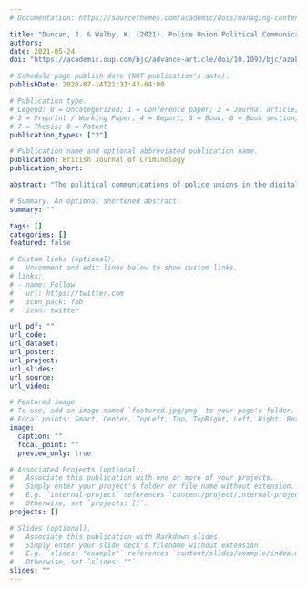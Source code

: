 ```yaml
---
# Documentation: https://sourcethemes.com/academic/docs/managing-content/

title: "Duncan, J. & Walby, K. (2021). Police Union Political Communications in Canada."
authors:
date: 2021-05-24
doi: "https://academic.oup.com/bjc/advance-article/doi/10.1093/bjc/azab043/6282889?guestAccessKey=0165d8c5-73d7-4862-bdcb-7299651ccb2f"

# Schedule page publish date (NOT publication's date).
publishDate: 2020-07-14T21:31:43-04:00

# Publication type.
# Legend: 0 = Uncategorized; 1 = Conference paper; 2 = Journal article;
# 3 = Preprint / Working Paper; 4 = Report; 5 = Book; 6 = Book section;
# 7 = Thesis; 8 = Patent
publication_types: ["2"]

# Publication name and optional abbreviated publication name.
publication: British Journal of Criminology
publication_short:

abstract: "The political communications of police unions in the digital age deserve more attention from criminologists. This article examines the communications of two Canadian police associations in Toronto and Winnipeg. Using multimodal discourse analysis, we describe how police unions tactically engage with multiple forms of media to disseminate strategic narratives that reflect police identity and ideology. We conceptualize the mobilization of ‘thin blue line’ narratives and maintenance of a ‘blue wall of silence’ as forms of boundary work, which serve to favourably delineate the role of police in their communities while sidestepping critical views. The proliferation of digital media amplifies the unions’ capacities to influence local politics by undermining elected authorities and community activists while advancing a police-centric view of society."

# Summary. An optional shortened abstract.
summary: ""

tags: []
categories: []
featured: false

# Custom links (optional).
#   Uncomment and edit lines below to show custom links.
# links:
# - name: Follow
#   url: https://twitter.com
#   icon_pack: fab
#   icon: twitter

url_pdf: ""
url_code:
url_dataset:
url_poster:
url_project:
url_slides:
url_source:
url_video:

# Featured image
# To use, add an image named `featured.jpg/png` to your page's folder.
# Focal points: Smart, Center, TopLeft, Top, TopRight, Left, Right, BottomLeft, Bottom, BottomRight.
image:
  caption: ""
  focal_point: ""
  preview_only: true

# Associated Projects (optional).
#   Associate this publication with one or more of your projects.
#   Simply enter your project's folder or file name without extension.
#   E.g. `internal-project` references `content/project/internal-project/index.md`.
#   Otherwise, set `projects: []`.
projects: []

# Slides (optional).
#   Associate this publication with Markdown slides.
#   Simply enter your slide deck's filename without extension.
#   E.g. `slides: "example"` references `content/slides/example/index.md`.
#   Otherwise, set `slides: ""`.
slides: ""
---
```

